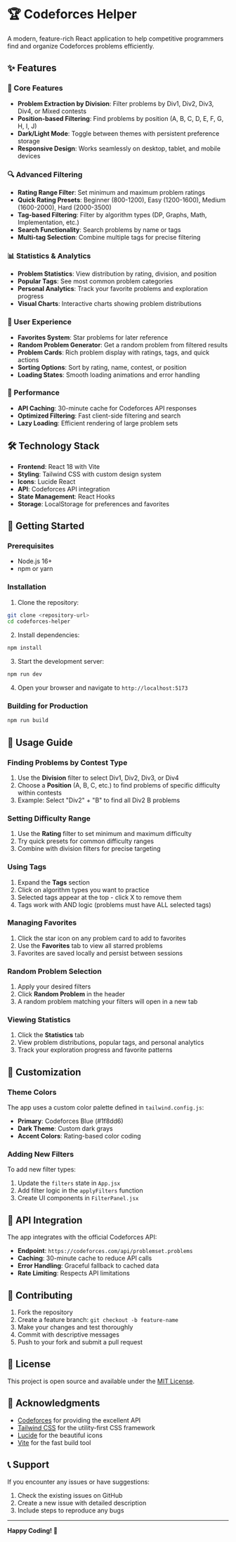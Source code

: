 # 🏆 Codeforces Helper

A modern, feature-rich React application to help competitive programmers find and organize Codeforces problems efficiently.

## ✨ Features

### 🎯 Core Features
- **Problem Extraction by Division**: Filter problems by Div1, Div2, Div3, Div4, or Mixed contests
- **Position-based Filtering**: Find problems by position (A, B, C, D, E, F, G, H, I, J)
- **Dark/Light Mode**: Toggle between themes with persistent preference storage
- **Responsive Design**: Works seamlessly on desktop, tablet, and mobile devices

### 🔍 Advanced Filtering
- **Rating Range Filter**: Set minimum and maximum problem ratings
- **Quick Rating Presets**: Beginner (800-1200), Easy (1200-1600), Medium (1600-2000), Hard (2000-3500)
- **Tag-based Filtering**: Filter by algorithm types (DP, Graphs, Math, Implementation, etc.)
- **Search Functionality**: Search problems by name or tags
- **Multi-tag Selection**: Combine multiple tags for precise filtering

### 📊 Statistics & Analytics
- **Problem Statistics**: View distribution by rating, division, and position
- **Popular Tags**: See most common problem categories
- **Personal Analytics**: Track your favorite problems and exploration progress
- **Visual Charts**: Interactive charts showing problem distributions

### 🌟 User Experience
- **Favorites System**: Star problems for later reference
- **Random Problem Generator**: Get a random problem from filtered results
- **Problem Cards**: Rich problem display with ratings, tags, and quick actions
- **Sorting Options**: Sort by rating, name, contest, or position
- **Loading States**: Smooth loading animations and error handling

### 🚀 Performance
- **API Caching**: 30-minute cache for Codeforces API responses
- **Optimized Filtering**: Fast client-side filtering and search
- **Lazy Loading**: Efficient rendering of large problem sets

## 🛠️ Technology Stack

- **Frontend**: React 18 with Vite
- **Styling**: Tailwind CSS with custom design system
- **Icons**: Lucide React
- **API**: Codeforces API integration
- **State Management**: React Hooks
- **Storage**: LocalStorage for preferences and favorites

## 🚀 Getting Started

### Prerequisites
- Node.js 16+ 
- npm or yarn

### Installation

1. Clone the repository:
```bash
git clone <repository-url>
cd codeforces-helper
```

2. Install dependencies:
```bash
npm install
```

3. Start the development server:
```bash
npm run dev
```

4. Open your browser and navigate to `http://localhost:5173`

### Building for Production

```bash
npm run build
```

## 📱 Usage Guide

### Finding Problems by Contest Type
1. Use the **Division** filter to select Div1, Div2, Div3, or Div4
2. Choose a **Position** (A, B, C, etc.) to find problems of specific difficulty within contests
3. Example: Select "Div2" + "B" to find all Div2 B problems

### Setting Difficulty Range
1. Use the **Rating** filter to set minimum and maximum difficulty
2. Try quick presets for common difficulty ranges
3. Combine with division filters for precise targeting

### Using Tags
1. Expand the **Tags** section
2. Click on algorithm types you want to practice
3. Selected tags appear at the top - click X to remove them
4. Tags work with AND logic (problems must have ALL selected tags)

### Managing Favorites
1. Click the star icon on any problem card to add to favorites
2. Use the **Favorites** tab to view all starred problems
3. Favorites are saved locally and persist between sessions

### Random Problem Selection
1. Apply your desired filters
2. Click **Random Problem** in the header
3. A random problem matching your filters will open in a new tab

### Viewing Statistics
1. Click the **Statistics** tab
2. View problem distributions, popular tags, and personal analytics
3. Track your exploration progress and favorite patterns

## 🎨 Customization

### Theme Colors
The app uses a custom color palette defined in `tailwind.config.js`:
- **Primary**: Codeforces Blue (#1f8dd6)
- **Dark Theme**: Custom dark grays
- **Accent Colors**: Rating-based color coding

### Adding New Filters
To add new filter types:
1. Update the `filters` state in `App.jsx`
2. Add filter logic in the `applyFilters` function
3. Create UI components in `FilterPanel.jsx`

## 🔧 API Integration

The app integrates with the official Codeforces API:
- **Endpoint**: `https://codeforces.com/api/problemset.problems`
- **Caching**: 30-minute cache to reduce API calls
- **Error Handling**: Graceful fallback to cached data
- **Rate Limiting**: Respects API limitations

## 🤝 Contributing

1. Fork the repository
2. Create a feature branch: `git checkout -b feature-name`
3. Make your changes and test thoroughly
4. Commit with descriptive messages
5. Push to your fork and submit a pull request

## 📝 License

This project is open source and available under the [MIT License](LICENSE).

## 🙏 Acknowledgments

- [Codeforces](https://codeforces.com/) for providing the excellent API
- [Tailwind CSS](https://tailwindcss.com/) for the utility-first CSS framework
- [Lucide](https://lucide.dev/) for the beautiful icons
- [Vite](https://vitejs.dev/) for the fast build tool

## 📞 Support

If you encounter any issues or have suggestions:
1. Check the existing issues on GitHub
2. Create a new issue with detailed description
3. Include steps to reproduce any bugs

---

**Happy Coding! 🚀**
